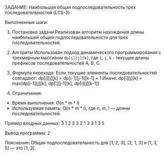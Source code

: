 ЗАДАНИЕ: Наибольшая общая подпоследовательность трех последовательностей (LCS-3)

Выполненные шаги:

1. Постановка задачи
Реализован алгоритм нахождения длины наибольшей общей подпоследовательности для трех последовательностей.

2. Алгоритм
Использован подход динамического программирования с трехмерным массивом `dp[i][j][k]`, где `i`, `j`, `k` - текущие длины префиксов последовательностей A, B, C.

3. Формула перехода:
Если текущие элементы последовательностей совпадают:
    dp[i][j][k] = dp[i-1][j-1][k-1] + 1
Иначе:
    dp[i][j][k] = max(dp[i-1][j][k], dp[i][j-1][k], dp[i][j][k-1])

4. Ограничения:
- Время выполнения: O(n * m * l)
- Используемая память: O(n * m * l), где n, m, l — длины последовательностей.

Пример входных данных:
3
1 2 3
3
2 1 3
3
1 3 5

Вывод программы:
2

Пояснение: Общая подпоследовательность для [1, 2, 3], [2, 1, 3] и [1, 3, 5] — это [1, 3].
